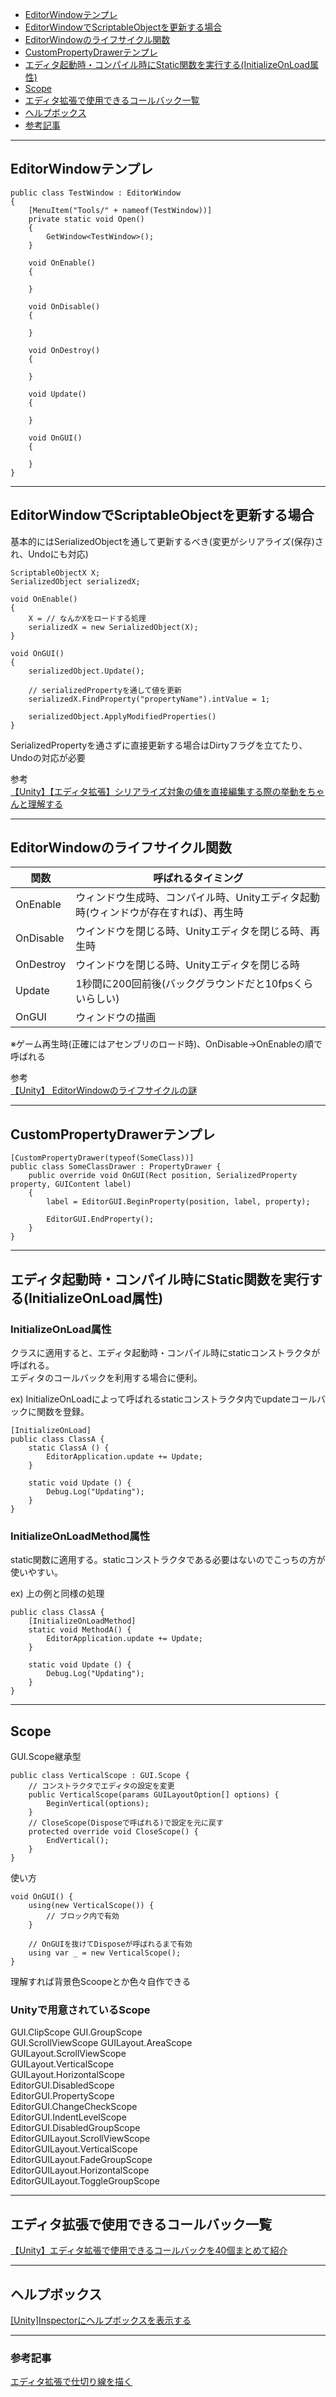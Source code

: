 - [EditorWindowテンプレ](#editorwindowテンプレ)
- [EditorWindowでScriptableObjectを更新する場合](#editorwindowでscriptableobjectを更新する場合)
- [EditorWindowのライフサイクル関数](#editorwindowのライフサイクル関数)
- [CustomPropertyDrawerテンプレ](#custompropertydrawerテンプレ)
- [エディタ起動時・コンパイル時にStatic関数を実行する(InitializeOnLoad属性)](#エディタ起動時コンパイル時にstatic関数を実行するinitializeonload属性)
- [Scope](#scope)
- [エディタ拡張で使用できるコールバック一覧](#エディタ拡張で使用できるコールバック一覧)
- [ヘルプボックス](#ヘルプボックス)  
- [参考記事](#参考記事)  

***

## EditorWindowテンプレ
```
public class TestWindow : EditorWindow
{
    [MenuItem("Tools/" + nameof(TestWindow))]
    private static void Open()
    {
        GetWindow<TestWindow>();
    }

    void OnEnable()
    {
    
    }
    
    void OnDisable()
    {
    
    }
    
    void OnDestroy()
    {
    
    }
    
    void Update()
    {
    
    }
    
    void OnGUI()
    {
    
    }
}
```

***

## EditorWindowでScriptableObjectを更新する場合
基本的にはSerializedObjectを通して更新するべき(変更がシリアライズ(保存)され、Undoにも対応)
```
ScriptableObjectX X;
SerializedObject serializedX;

void OnEnable()
{
    X = // なんかXをロードする処理
    serializedX = new SerializedObject(X);
}

void OnGUI()
{
    serializedObject.Update();
    
    // serializedPropertyを通して値を更新
    serializedX.FindProperty("propertyName").intValue = 1;
    
    serializedObject.ApplyModifiedProperties()
}
```
SerializedPropertyを通さずに直接更新する場合はDirtyフラグを立てたり、Undoの対応が必要  

参考  
[【Unity】【エディタ拡張】シリアライズ対象の値を直接編集する際の挙動をちゃんと理解する](https://light11.hatenadiary.com/entry/2022/05/25/193411)  

***

## EditorWindowのライフサイクル関数
|関数|呼ばれるタイミング|
----|----  
|OnEnable|ウィンドウ生成時、コンパイル時、Unityエディタ起動時(ウィンドウが存在すれば)、再生時|  
|OnDisable|ウインドウを閉じる時、Unityエディタを閉じる時、再生時|  
|OnDestroy|ウインドウを閉じる時、Unityエディタを閉じる時|  
|Update|1秒間に200回前後(バックグラウンドだと10fpsくらいらしい)|  
|OnGUI|ウィンドウの描画|  

※ゲーム再生時(正確にはアセンブリのロード時)、OnDisable→OnEnableの順で呼ばれる  

参考  
[【Unity】 EditorWindowのライフサイクルの謎  ](https://www.f-sp.com/entry/2016/09/04/231754)  

***
## CustomPropertyDrawerテンプレ
```
[CustomPropertyDrawer(typeof(SomeClass))]
public class SomeClassDrawer : PropertyDrawer {
    public override void OnGUI(Rect position, SerializedProperty property, GUIContent label)
    {
        label = EditorGUI.BeginProperty(position, label, property);

        EditorGUI.EndProperty();
    }
}
```
***

## エディタ起動時・コンパイル時にStatic関数を実行する(InitializeOnLoad属性)
### InitializeOnLoad属性
クラスに適用すると、エディタ起動時・コンパイル時にstaticコンストラクタが呼ばれる。  
エディタのコールバックを利用する場合に便利。  
 
ex) InitializeOnLoadによって呼ばれるstaticコンストラクタ内でupdateコールバックに関数を登録。  
```
[InitializeOnLoad]
public class ClassA {
    static ClassA () {
        EditorApplication.update += Update;
    }

    static void Update () {
        Debug.Log("Updating");
    }
}
```

### InitializeOnLoadMethod属性
static関数に適用する。staticコンストラクタである必要はないのでこっちの方が使いやすい。  

ex) 上の例と同様の処理  
```
public class ClassA {
    [InitializeOnLoadMethod]
    static void MethodA() {
        EditorApplication.update += Update;
    }

    static void Update () {
        Debug.Log("Updating");
    }
}
```
***

## Scope
GUI.Scope継承型
```
public class VerticalScope : GUI.Scope {
    // コンストラクタでエディタの設定を変更
    public VerticalScope(params GUILayoutOption[] options) {
        BeginVertical(options);
    }
    // CloseScope(Disposeで呼ばれる)で設定を元に戻す
    protected override void CloseScope() {
        EndVertical();
    }
}
```
使い方  
```
void OnGUI() {
    using(new VerticalScope()) {
        // ブロック内で有効
    }

    // OnGUIを抜けてDisposeが呼ばれるまで有効
    using var _ = new VerticalScope();
}
```
理解すれば背景色Scoopeとか色々自作できる  

### Unityで用意されているScope
GUI.ClipScope
GUI.GroupScope  
GUI.ScrollViewScope
GUILayout.AreaScope  
GUILayout.ScrollViewScope  
GUILayout.VerticalScope  
GUILayout.HorizontalScope  
EditorGUI.DisabledScope  
EditorGUI.PropertyScope  
EditorGUI.ChangeCheckScope  
EditorGUI.IndentLevelScope  
EditorGUI.DisabledGroupScope  
EditorGUILayout.ScrollViewScope  
EditorGUILayout.VerticalScope  
EditorGUILayout.FadeGroupScope  
EditorGUILayout.HorizontalScope  
EditorGUILayout.ToggleGroupScope  

***

## エディタ拡張で使用できるコールバック一覧
[【Unity】エディタ拡張で使用できるコールバックを40個まとめて紹介](https://baba-s.hatenablog.com/entry/2017/12/04/090000)  

***

## ヘルプボックス
[[Unity]Inspectorにヘルプボックスを表示する](http://koganegames.blog.fc2.com/blog-entry-125.html)  

***

### 参考記事
[エディタ拡張で仕切り線を描く](https://qiita.com/Gok/items/96e8747269bf4a2a9cc5)
